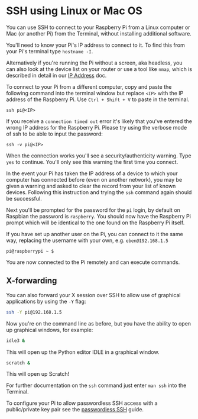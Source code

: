 # SSH using Linux or Mac OS

You can use SSH to connect to your Raspberry Pi from a Linux computer or Mac (or another Pi) from the Terminal, without installing additional software.

You'll need to know your Pi's IP address to connect to it. To find this from your Pi's terminal type `hostname -I`.

Alternatively if you're running the Pi without a screen, aka headless, you can also look at the device list on your router or use a tool like `nmap`, which is described in detail in our [IP Address](../ip-address.md) doc.

To connect to your Pi from a different computer, copy and paste the following command into the terminal window but replace `<IP>` with the IP address of the Raspberry Pi. Use `Ctrl + Shift + V` to paste in the terminal.

```
ssh pi@<IP>
```

If you receive a `connection timed out` error it's likely that you've entered the wrong IP address for the Raspberry Pi. Please try using the verbose mode of ssh to be able to input the password:

```
ssh -v pi@<IP>
```

When the connection works you'll see a security/authenticity warning. Type `yes` to continue. You'll only see this warning the first time you connect.

In the event your Pi has taken the IP address of a device to which your computer has connected before (even on another network), you may be given a warning and asked to clear the record from your list of known devices. Following this instruction and trying the `ssh` command again should be successful.

Next you'll be prompted for the password for the `pi` login, by default on Raspbian the password is `raspberry`. You should now have the Raspberry Pi prompt which will be identical to the one found on the Raspberry Pi itself.

If you have set up another user on the Pi, you can connect to it the same way, replacing the username with your own, e.g. `eben@192.168.1.5`

```
pi@raspberrypi ~ $
```

You are now connected to the Pi remotely and can execute commands.

## X-forwarding

You can also forward your X session over SSH to allow use of graphical applications by using the `-Y` flag:

```bash
ssh -Y pi@192.168.1.5
```

Now you're on the command line as before, but you have the ability to open up graphical windows, for example:

```bash
idle3 &
```

This will open up the Python editor IDLE in a graphical window.

```bash
scratch &
```

This will open up Scratch!

For further documentation on the `ssh` command just enter `man ssh` into the Terminal.

To configure your Pi to allow passwordless SSH access with a public/private key pair see the [passwordless SSH](passwordless.md) guide.
